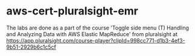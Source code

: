 # aws-cert-pluralsight-emr

The labs are done as a part of the course 'Toggle side menu (T)
Handling and Analyzing Data with AWS Elastic MapReduce' from pluralsight at https://app.pluralsight.com/course-player?clipId=998cc771-d1b3-4ef3-9b51-2929b6c1c5cf
